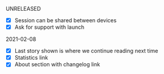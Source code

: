UNRELEASED

- [x] Session can be shared between devices
- [x] Ask for support with launch

2021-02-08

- [x] Last story shown is where we continue reading next time
- [x] Statistics link
- [x] About section with changelog link
